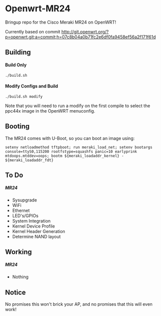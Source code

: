 # Openwrt-MR24

Bringup repo for the Cisco Meraki MR24 on OpenWRT!

Currently based on commit http://git.openwrt.org/?p=openwrt.git;a=commit;h=07c8b04a0b71fc2e6df0fa9458ef56a2f171f61d

Building
-----
#### Build Only
`./build.sh`

#### Modify Configs and Build
`./build.sh modify`

Note that you will need to run a modify on the first compile to select the ppc44x image in the OpenWRT menuconfig.

Booting
-----
The MR24 comes with U-Boot, so you can boot an image using:
```
setenv netloadmethod tftpboot; run meraki_load_net; setenv bootargs console=ttyS0,115200 rootfstype=squashfs panic=10 earlyprink mtdoops.mtddev=oops; bootm ${meraki_loadaddr_kernel} - ${meraki_loadaddr_fdt}
```

To Do
-----
##### MR24
* Sysupgrade
* WiFi
* Ethernet
* LED's/GPIOs
* System Integration
* Kernel Device Profile
* Kernel Header Generation
* Determine NAND layout

Working
-----
##### MR24
 * Nothing

Notice
------
No promises this won't brick your AP, and no promises that this will even work!
